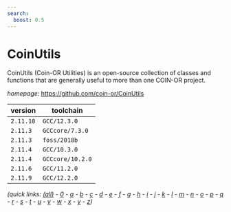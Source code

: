 ```yaml
---
search:
  boost: 0.5
---
```

# CoinUtils

CoinUtils (Coin-OR Utilities) is an open-source collection of classes and functions that are generally useful to more than one COIN-OR project.

*homepage*: <https://github.com/coin-or/CoinUtils>

version | toolchain
--------|----------
``2.11.10`` | ``GCC/12.3.0``
``2.11.3`` | ``GCCcore/7.3.0``
``2.11.3`` | ``foss/2018b``
``2.11.4`` | ``GCC/10.3.0``
``2.11.4`` | ``GCCcore/10.2.0``
``2.11.6`` | ``GCC/11.2.0``
``2.11.9`` | ``GCC/12.2.0``


*(quick links: [(all)](../index.md) - [0](../0/index.md) - [a](../a/index.md) - [b](../b/index.md) - [c](../c/index.md) - [d](../d/index.md) - [e](../e/index.md) - [f](../f/index.md) - [g](../g/index.md) - [h](../h/index.md) - [i](../i/index.md) - [j](../j/index.md) - [k](../k/index.md) - [l](../l/index.md) - [m](../m/index.md) - [n](../n/index.md) - [o](../o/index.md) - [p](../p/index.md) - [q](../q/index.md) - [r](../r/index.md) - [s](../s/index.md) - [t](../t/index.md) - [u](../u/index.md) - [v](../v/index.md) - [w](../w/index.md) - [x](../x/index.md) - [y](../y/index.md) - [z](../z/index.md))*

